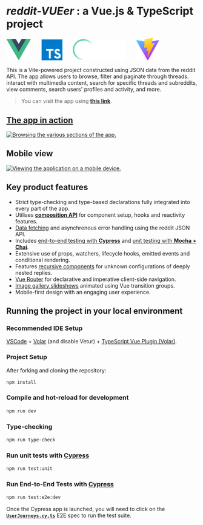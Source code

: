 # ***reddit-VUEer*** : a Vue.js & TypeScript project
<p float="left">
  <img src="./src/assets/images/logo.svg" width="65" />
  &nbsp;&nbsp;&nbsp;&nbsp;&nbsp;
  <img src="./src/assets/images/ts.svg" width="55" />
  &nbsp;&nbsp;&nbsp;&nbsp;&nbsp;
  <img src="./src/assets/images/cy.svg" width="140" />
  &nbsp;&nbsp;&nbsp;&nbsp;&nbsp;
  <img src="./src/assets/images/vitejs.svg" width="60" /> 
</p>

This is a Vite-powered project constructed using JSON data from the reddit API. The app allows users to browse, filter and paginate through threads. interact with multimedia content, search for specific threads and subreddits, view comments, search users' profiles and activity, and more. 

> You can visit the app using **[this link](https://vuer.netlify.app)**.

## [The app in action](https://vuer.netlify.app/)
[<img src="./src/assets/screenshots/peek-demo.gif" width="700" alt="Browsing the various sections of the app."/>](https://vuer.netlify.app/)

## Mobile view

[<img src='./src/assets/screenshots/mobile-peek-demo.gif' width="300" alt="Viewing the application on a mobile device."/>](https://vuer.netlify.app/)

## Key product features
- Strict type-checking and type-based declarations fully integrated into every part of the app.
- Utilises [**composition API**](https://vuejs.org/guide/extras/composition-api-faq.html) for component setup, hooks and reactivity features.
- [Data fetching](/src/utils/apiRequests.ts) and asynchronous error handling using the reddit JSON API.
- Includes [end-to-end testing with **Cypress**](/cypress/e2e/UserJourneys.cy.ts) and [unit testing with **Mocha + Chai**](/src/components/__tests__/unit-tests.cy.ts).
- Extensive use of props, watchers, lifecycle hooks, emitted events and conditional rendering.
- Features [recursive components](/src/components/NestedReplies.vue) for unknown configurations of deeply nested replies.
- [Vue Router](/src/router/index.ts) for declarative and imperative client-side navigation.
- [Image gallery slideshows](/src/assets/screenshots/gallery.gif) animated using Vue transition groups.
- Mobile-first design with an engaging user experience.


## Running the project in your local environment
### Recommended IDE Setup

[VSCode](https://code.visualstudio.com/) + [Volar](https://marketplace.visualstudio.com/items?itemName=Vue.volar) (and disable Vetur) + [TypeScript Vue Plugin (Volar)](https://marketplace.visualstudio.com/items?itemName=Vue.vscode-typescript-vue-plugin).

### Project Setup
After forking and cloning the repository:
```sh
npm install
```

### Compile and hot-reload for development

```sh
npm run dev
```

### Type-checking

```sh
npm run type-check
```

### Run unit tests with [Cypress](https://www.cypress.io/)

```sh
npm run test:unit
```

### Run End-to-End Tests with [Cypress](https://www.cypress.io/)

```sh
npm run test:e2e:dev
```
Once the Cypress app is launched, you will need to click on the **[```UserJourneys.cy.ts```](/cypress/e2e/UserJourneys.cy.ts)** E2E spec to run the test suite.